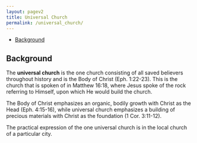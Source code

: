 ```yaml
---
layout: pagev2
title: Universal Church
permalink: /universal_church/
---
```

- [Background](#background)

## Background

The **universal church** is the one church consisting of all saved believers throughout history and is the Body of Christ (Eph. 1:22-23). This is the church that is spoken of in Matthew 16:18, where Jesus spoke of the rock referring to Himself, upon which He would build the church. 

The Body of Christ emphasizes an organic, bodily growth with Christ as the Head (Eph. 4:15-16), while universal church emphasizes a building of precious materials with Christ as the foundation (1 Cor. 3:11-12).

The practical expression of the one universal church is in the local church of a particular city.

